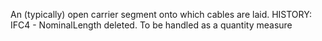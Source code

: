An (typically) open carrier segment onto which cables are laid. 
HISTORY: IFC4 - NominalLength deleted. To be handled as a quantity measure
